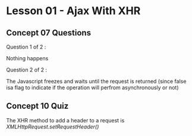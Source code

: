 # Lesson 01 - Ajax With XHR

## Concept 07 Questions

Question 1 of 2 :

Nothing happens

Question 2 of 2 :

The Javascript freezes and waits until the request is returned (since false isa flag to indicate if the operation will perfrom asynchronously or not)

## Concept 10 Quiz

The XHR method to add a header to a request is *XMLHttpRequest.setRequestHeader()*